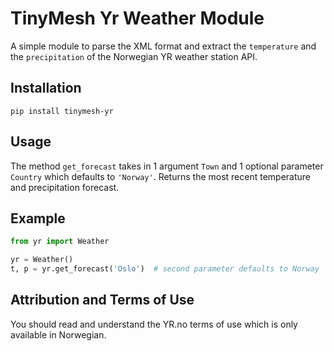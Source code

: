 # TinyMesh Yr Weather Module
A simple module to parse the XML format and extract the `temperature` 
and the `precipitation` of the Norwegian YR weather station API.

## Installation

`pip install tinymesh-yr`

## Usage

The method `get_forecast` takes in 1 argument `Town` and 1 optional parameter 
`Country` which defaults to `'Norway'`. 
Returns the most recent temperature and precipitation forecast.

## Example

```python
from yr import Weather

yr = Weather()
t, p = yr.get_forecast('Oslo')  # second parameter defaults to Norway

```
## Attribution and Terms of Use
You should read and understand the YR.no terms of use 
which is only available in Norwegian.